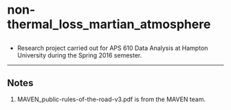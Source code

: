 # non-thermal_loss_martian_atmosphere
##
* Research project carried out for APS 610 Data Analysis at Hampton University during the Spring 2016 semester.
---
## Notes
1) MAVEN_public-rules-of-the-road-v3.pdf is from the MAVEN team.
